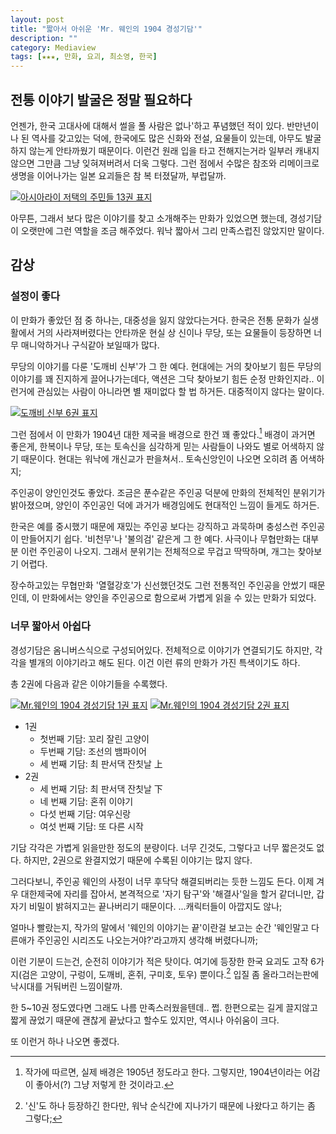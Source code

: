```yaml
---
layout: post
title: "짧아서 아쉬운 'Mr. 웨인의 1904 경성기담'"
description: ""
category: Mediaview
tags: [★★★, 만화, 요괴, 최소영, 한국]
---
```


## 전통 이야기 발굴은 정말 필요하다

언젠가, 한국 고대사에 대해서 썰을 풀 사람은 없나'하고 푸념했던 적이 있다.
반만년이나 된 역사를 갖고있는 덕에, 한국에도 많은 신화와 전설, 요물들이 있는데, 아무도 발굴하지 않는게 안타까웠기 때문이다.
이런건 원래 입을 타고 전해지는거라 일부러 캐내지 않으면 그만큼 그냥 잊혀져버려서 더욱 그렇다.
그런 점에서 수많은 참조와 리메이크로 생명을 이어나가는 일본 요괴들은 참 복 터졌달까, 부럽달까.

[![아시아라이 저택의 주민들 13권 표지](https://lh5.googleusercontent.com/-aM4h2RugXx8/VMOMUSuEdHI/AAAAAAAAOnk/KpmtBjCvjOQ/s300/ashiarai_13_kr.jpg "일본은 자국 뿐 아니라 전세계의 신화와 요괴를 잘도 주무르며 놀곤 한다. 이를위해 자료조사를 하기도 하고, 부족한것을 상상력으로 채우기도 하겠지.")](http://www.aladin.co.kr/shop/wproduct.aspx?ISBN=8954253482&ttbkey=ttbreznoa0249001&COPYPaper=1)

아무튼, 그래서 보다 많은 이야기를 찾고 소개해주는 만화가 있었으면 했는데, 경성기담이 오랫만에 그런 역할을 조금 해주었다.
워낙 짧아서 그리 만족스럽진 않았지만 말이다.


## 감상

### 설정이 좋다

이 만화가 좋았던 점 중 하나는, 대중성을 잃지 않았다는거다.
한국은 전통 문화가 실생활에서 거의 사라져버렸다는 안타까운 현실 상 신이나 무당, 또는 요물들이 등장하면 너무 매니악하거나 구식같아 보일때가 많다.

무당의 이야기를 다룬 '도깨비 신부'가 그 한 예다.
현대에는 거의 찾아보기 힘든 무당의 이야기를 꽤 진지하게 끌어나가는데다, 액션은 그닥 찾아보기 힘든 순정 만화인지라..
이런거에 관심있는 사람이 아니라면 별 재미없다 할 법 하거든.
대중적이지 않다는 말이다.

[![도깨비 신부 6권 표지](https://lh6.googleusercontent.com/-ycNQLbjaGnA/VMON2a8V_II/AAAAAAAAOoE/_doXiDNo8zY/s300/dokkaebibride_6.jpg "무당과 도깨비의 이야기를 진지하게 이야기를 풀어가지만, 관심있는 사람이 아니라면 재미없을 수 있다.")](http://www.aladin.co.kr/shop/wproduct.aspx?ISBN=8960521213&ttbkey=ttbreznoa0249001&COPYPaper=1)

그런 점에서 이 만화가 1904년 대한 제국을 배경으로 한건 꽤 좋았다.[^1]
배경이 과거면 좋은게, 한복이나 무당, 또는 토속신을 심각하게 믿는 사람들이 나와도 별로 어색하지 않기 때문이다.
현대는 워낙에 개신교가 판을쳐서.. 토속신앙인이 나오면 오히려 좀 어색하지;

[^1]: 작가에 따르면, 실제 배경은 1905년 정도라고 한다. 그렇지만, 1904년이라는 어감이 좋아서(?) 그냥 저렇게 한 것이라고.

주인공이 양인인것도 좋았다.
조금은 푼수같은 주인공 덕분에 만화의 전체적인 분위기가 밝아졌으며, 양인이 주인공인 덕에 과거가 배경임에도 현대적인 느낌이 들게도 하거든.
<!--
또한 노랑머리 파란눈의 외국인 캐릭터는 실제 과거 한국이라기보다는 과거와 현대가 뒤섞인 '가상의 판타지 세계'처럼 느껴지게 하기도 한다.
그래서 시대 배경과 다소 어긋나는 물건이 등장해도 얼렁뚱땅 넘어가게된다.
뭣하면, 외국에서 가져왔다고 할 수도 있기 때문이다.
과거의 이야기와 현대의 장치를 모두 허용함으로써 '역사'에 얶매이지 않고 자유로워진다는 말이다.
-->

한국은 예를 중시했기 때문에 재밌는 주인공 보다는 강직하고 과묵하며 충성스런 주인공이 만들어지기 쉽다.
'비천무'나 '불의검' 같은게 그 한 예다.
사극이나 무협만화는 대부분 이런 주인공이 나오지.
그래서 분위기는 전체적으로 무겁고 딱딱하며, 개그는 찾아보기 어렵다.

장수하고있는 무협만화 '열혈강호'가 신선했던것도 그런 전통적인 주인공을 안썼기 때문인데, 이 만화에서는 양인을 주인공으로 함으로써 가볍게 읽을 수 있는 만화가 되었다.


### 너무 짧아서 아쉽다

경성기담은 옴니버스식으로 구성되어있다.
전체적으로 이야기가 연결되기도 하지만, 각각을 별개의 이야기라고 해도 된다.
이건 이런 류의 만화가 가진 특색이기도 하다.

총 2권에 다음과 같은 이야기들을 수록했다.

[![Mr.웨인의 1904 경성기담 1권 표지](https://lh6.googleusercontent.com/-k_SRHhbomk0/VMOQJuPMQnI/AAAAAAAAOoU/do0HgbLI_0c/s290/wayne1904story_1.jpg)](http://www.aladin.co.kr/shop/wproduct.aspx?ISBN=8926389871&ttbkey=ttbreznoa0249001&COPYPaper=1)
[![Mr.웨인의 1904 경성기담 2권 표지](http://image.aladin.co.kr/product/1184/7/cover/8926392341_1.jpg)](http://www.aladin.co.kr/shop/wproduct.aspx?ISBN=8926392341&ttbkey=ttbreznoa0249001&COPYPaper=1)

- 1권
  - 첫번째 기담: 꼬리 잘린 고양이
  - 두번째 기담: 조선의 뱀파이어
  - 세 번째 기담: 최 판서댁 잔칫날 上
- 2권
  - 세 번째 기담: 최 판서댁 잔칫날 下
  - 네 번째 기담: 혼쥐 이야기
  - 다섯 번째 기담: 여우신랑
  - 여섯 번째 기담: 또 다른 시작

기담 각각은 가볍게 읽을만한 정도의 분량이다.
너무 긴것도, 그렇다고 너무 짧은것도 없다.
하지만, 2권으로 완결지었기 때문에 수록된 이야기는 많지 않다.

그러다보니, 주인공 웨인의 사정이 너무 후닥닥 해결되버리는 듯한 느낌도 든다.
이제 겨우 대한제국에 자리를 잡아서, 본격적으로 '자기 탐구'와 '해결사'일을 할거 같더니만, 갑자기 비밀이 밝혀지고는 끝나버리기 때문이다.
...캐릭터들이 아깝지도 않나;

얼마나 빨랐는지, 작가의 말에서 '웨인의 이야기는 끝'이란걸 보고는 순간 '웨인말고 다른애가 주인공인 시리즈도 나오는거야?'라고까지 생각해 버렸다니까;

이런 기분이 드는건, 순전히 이야기가 적은 탓이다.
여기에 등장한 한국 요괴도 고작 6가지(검은 고양이, 구렁이, 도깨비, 혼쥐, 구미호, 토우) 뿐이다.[^2]
입질 좀 올라그러는판에 낙시대를 거둬버린 느낌이랄까.

[^2]: '신'도 하나 등장하긴 한다만, 워낙 순식간에 지나가기 때문에 나왔다고 하기는 좀 그렇다;

한 5~10권 정도였다면 그래도 나름 만족스러웠을텐데.. 쩝.
한편으로는 길게 끌지않고 짧게 끊었기 때문에 괜찮게 끝났다고 할수도 있지만, 역시나 아쉬움이 크다.

또 이런거 하나 나오면 좋겠다.
